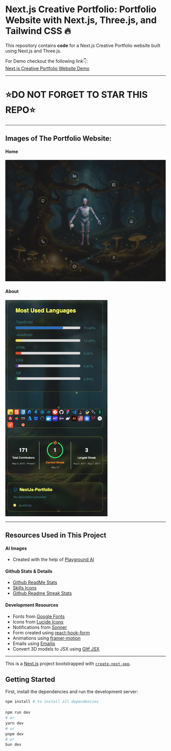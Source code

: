 # Next.js Creative Portfolio: Portfolio Website with Next.js, Three.js, and Tailwind CSS 🔥

This repository contains **code** for a Next.js Creative Portfolio website built using Next.js and Three.js. <br />

For Demo checkout the following link👇: <br />
[Next.js Creative Portfolio Website Demo](https://next-js-creative-portfolio-website.vercel.app/) <br />

---

# ⭐DO NOT FORGET TO STAR THIS REPO⭐

---

## Images of The Portfolio Website:

#### Home

![C3PO Home Page](https://github.com/DuaneQ/NextJs-Portfolio/blob/main/public/images/C3PO.png)

#### About

![C3PO About Page](https://github.com/DuaneQ/NextJs-Portfolio/blob/main/public/images/About.png)

---

## Resources Used in This Project

#### AI Images

- Created with the help of [Playground AI](https://playgroundai.com/)

#### Github Stats & Details

- [Github ReadMe Stats](https://github.com/anuraghazra/github-readme-stats)
- [Skills Icons](https://github.com/tandpfun/skill-icons)
- [Github Readme Streak Stats](https://github.com/denvercoder1/github-readme-streak-stats)

#### Development Resources

- Fonts from [Google Fonts](https://fonts.google.com/) <br />
- Icons from [Lucide Icons](https://lucide.dev/) <br />
- Notifications from [Sonner](https://sonner.emilkowal.ski/) <br />
- Form created using [react-hook-form](https://react-hook-form.com/) <br />
- Animations using [framer-motion](https://www.framer.com/motion/) <br />
- Emails using [Emailjs](https://www.emailjs.com/) <br />
- Convert 3D models to JSX using [Gltf JSX](https://github.com/pmndrs/gltfjsx)

---

This is a [Next.js](https://nextjs.org/) project bootstrapped with [`create-next-app`](https://github.com/vercel/next.js/tree/canary/packages/create-next-app).

## Getting Started

First, install the dependencies and run the development server:

```bash
npm install # to install all dependencies

npm run dev
# or
yarn dev
# or
pnpm dev
# or
bun dev
```
